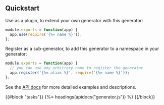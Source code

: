 ## Quickstart

Use as a plugin, to extend your own generator with this generator:

```js
module.exports = function(app) {
  app.use(require('{%= name %}'));
};
```

Register as a sub-generator, to add this generator to a namespace in your generator:

```js
module.exports = function(app) {
  // you can use any arbitrary name to register the generator
  app.register('{%= alias %}', require('{%= name %}'));
};
```

See the [API docs](#api) for more detailed examples and descriptions.

{{#block "tasks"}}
{%= headings(apidocs("generator.js")) %}
{{/block}}